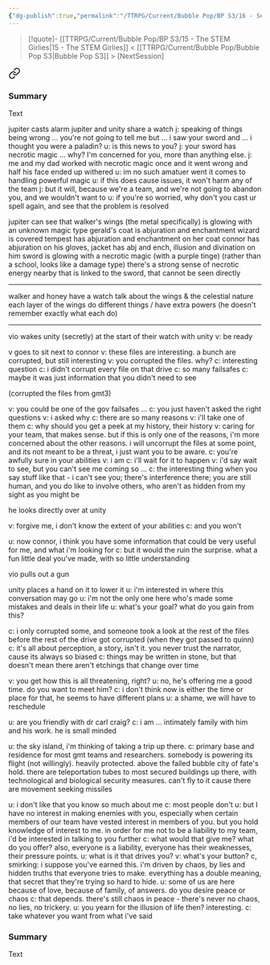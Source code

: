 ```yaml
---
{"dg-publish":true,"permalink":"/TTRPG/Current/Bubble Pop/BP S3/16 - Secrets Shared Secrets Kept/"}
---
```


> [!quote]- [[TTRPG/Current/Bubble Pop/BP S3/15 - The STEM Girlies\|15 - The STEM Girlies]] < [[TTRPG/Current/Bubble Pop/Bubble Pop S3\|Bubble Pop S3]] > [NextSession]
> 
<div class="transclusion internal-embed is-loaded"><a class="markdown-embed-link" href="/ttrpg/current/bubble-pop/bp-s3/15-the-stem-girlies/#summary" aria-label="Open link"><svg xmlns="http://www.w3.org/2000/svg" width="24" height="24" viewBox="0 0 24 24" fill="none" stroke="currentColor" stroke-width="2" stroke-linecap="round" stroke-linejoin="round" class="svg-icon lucide-link"><path d="M10 13a5 5 0 0 0 7.54.54l3-3a5 5 0 0 0-7.07-7.07l-1.72 1.71"></path><path d="M14 11a5 5 0 0 0-7.54-.54l-3 3a5 5 0 0 0 7.07 7.07l1.71-1.71"></path></svg></a><div class="markdown-embed">



### Summary

Text

</div></div>



jupiter casts alarm
jupiter and unity share a watch
j: speaking of things being wrong ... you're not going to tell me but ... i saw your sword and ... i thought you were a paladin?
u: is this news to you?
j: your sword has necrotic magic ... why? I'm concerned for you, more than anything else.
j: me and my dad worked with necrotic magic once and it went wrong and half his face ended up withered
u: im no such amatuer went it comes to handling powerful magic
u: if this does cause issues, it won't harm any of the team
j: but it will, because we're a team, and we're not going to abandon you, and we wouldn't want to
u: if you're so worried, why don't you cast ur spell again, and see that the problem is resolved

jupiter can see that walker's wings (the metal specifically) is glowing with an unknown magic type
gerald's coat is abjuration and enchantment
wizard is covered
tempest has abjuration and enchantment on her coat
connor has abjuration on his gloves, jacket has abj and ench, illusion and divination on him
sword is glowing with a necrotic magic (with a purple tinge) (rather than a school, looks like a damage type)
there's a strong sense of necrotic energy nearby that is linked to the sword, that cannot be seen directly

---

walker and honey have a watch
talk about the wings & the celestial nature
each layer of the wings do different things / have extra powers (he doesn't remember exactly what each do)

---

vio wakes unity (secretly) at the start of their watch with unity
v: be ready

v goes to sit next to connor
v: these files are interesting. a bunch are corrupted, but still interesting
v: you corrupted the files. why?
c: interesting question
c: i didn't corrupt every file on that drive
c: so many failsafes
c: maybe it was just information that you didn't need to see

(corrupted the files from gmt3)

v: you could be one of the gov failsafes ...
c: you just haven't asked the right questions
v: i asked why
c: there are so many reasons
v: i'll take one of them
c: why should you get a peek at my history, their history
v: caring for your team, that makes sense. but if this is only one of the reasons, i'm more concerned about the other reasons. i will uncorrupt the files at some point, and its not meant to be a threat, i just want you to be aware. 
c: you're awfully sure in your abilities
v: i am
c: i'll wait for it to happen
v: i'd say wait to see, but you can't see me coming so ...
c: the interesting thing when you say stuff like that - i can't see you; there's interference there; you are still human, and you do like to involve others, who aren't as hidden from my sight as you might be

he looks directly over at unity

v: forgive me, i don't know the extent of your abilities
c: and you won't

u: now connor, i think you have some information that could be very useful for me, and what i'm looking for
c: but it would the ruin the surprise. what a fun little deal you've made, with so little understanding

vio pulls out a gun

unity places a hand on it to lower it
u: i'm interested in where this conversation may go
u: i'm not the only one here who's made some mistakes and deals in their life
u: what's your goal? what do you gain from this?

c: i only corrupted some, and someone took a look at the rest of the files before the rest of the drive got corrupted (when they got passed to quinn)
c: it's all about perception, a story, isn't it. you never trust the narrator, cause its always so biased
c: things may be written in stone, but that doesn't mean there aren't etchings that change over time

v: you get how this is all threatening, right?
u: no, he's offering me a good time. do you want to meet him?
c: i don't think now is either the time or place for that, he seems to have different plans
u: a shame, we will have to reschedule

u: are you friendly with dr carl craig?
c: i am ... intimately family with him and his work. he is small minded

u: the sky island, i'm thinking of taking a trip up there.
c: primary base and residence for most gmt teams and researchers. somebody is powering its flight (not willingly). heavily protected. above the failed bubble city of fate's hold. there are teleportation tubes to most secured buildings up there, with technological and biological security measures. can't fly to it cause there are movement seeking missiles

u: i don't like that you know so much about me
c: most people don't
u: but I have no interest in making enemies with you, especially when certain members of our team have vested interest in members of you. but you hold knowledge of interest to me. in order for me not to be a liability to my team, i'd be interested in talking to you further
c: what would that give me? what do you offer? also, everyone is a liability, everyone has their weaknesses, their pressure points.
u: what is it that drives you?
v: what's your button?
c, smirking: i suppose you've earned this. i'm driven by chaos, by lies and hidden truths that everyone tries to make. everything has a double meaning, that secret that they're trying so hard to hide. 
u: some of us are here because of love, because of family, of answers. do you desire peace or chaos
c: that depends. there's still chaos in peace - there's never no chaos, no lies, no trickery. 
u: you yearn for the illusion of life then? interesting.
c: take whatever you want from what i've said


### Summary

Text